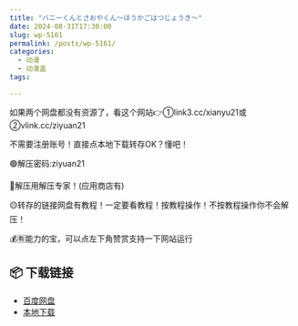 ```yaml
---
title: "バニーくんとさおやくん～ほうかごはつじょうき～"
date: 2024-08-31T17:30:00
slug: wp-5161
permalink: /posts/wp-5161/
categories:
  - 动漫
  - 动漫盖
tags:

---
```


如果两个网盘都没有资源了，看这个网站👉①link3.cc/xianyu21或②vlink.cc/ziyuan21

不需要注册账号！直接点本地下载转存OK？懂吧！

🟢解压密码:ziyuan21

🔵解压用解压专家！(应用商店有)

🟡转存的链接网盘有教程！一定要看教程！按教程操作！不按教程操作你不会解压！

💰🈶能力的宝，可以点左下角赞赏支持一下网站运行

## 📦 下载链接
- [百度网盘](https://blziyuan21.com/pay-download/5161?key=9ed0e86aa1&down_id=0)
- [本地下载](https://blziyuan21.com/pay-download/5161?key=9ed0e86aa1&down_id=1)


